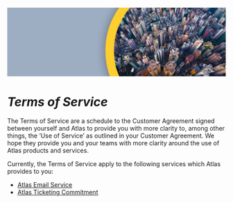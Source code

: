 ![](</.gitbook/assets/ATL_002_Gitbook-headers_Atlas.png>)

# ***Terms of Service***

    
The Terms of Service are a schedule to the Customer Agreement signed between yourself and Atlas to provide you with more clarity to, among other things, the ‘Use of Service’ as outlined in your Customer Agreement. We hope they provide you and your teams with more clarity around the use of Atlas products and services.

Currently, the Terms of Service apply to the following services which Atlas provides to you:
  - [Atlas Email Service](AtlasEmailService.html)
  - [Atlas Ticketing Commitment](AtlasTicketingCommitment.html)


